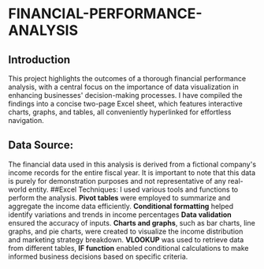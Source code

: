 # FINANCIAL-PERFORMANCE-ANALYSIS
## Introduction
This project highlights the outcomes of a thorough financial performance analysis, with a central focus on the importance of data visualization in enhancing businesses' decision-making processes. 
I have compiled the findings into a concise two-page Excel sheet, which features interactive charts, graphs, and tables, all conveniently hyperlinked for effortless navigation.
## Data Source:
The financial data used in this analysis is derived from a fictional company's income records for the entire fiscal year. 
It is important to note that this data is purely for demonstration purposes and not representative of any real-world entity.
##Excel Techniques:
I used various tools and functions to perform the analysis. 
**Pivot tables** were employed to summarize and aggregate the income data efficiently. 
**Conditional formatting** helped identify variations and trends in income percentages 
**Data validation** ensured the accuracy of inputs. 
**Charts and graphs**, such as bar charts, line graphs, and pie charts, were created to visualize the income distribution and marketing strategy breakdown. 
**VLOOKUP** was used to retrieve data from different tables, 
**IF function** enabled conditional calculations to make informed business decisions based on specific criteria. 
